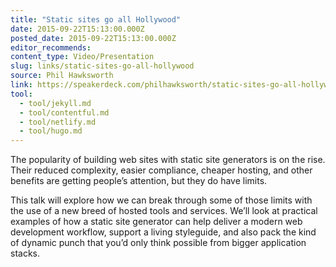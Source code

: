 ```yaml
---
title: "Static sites go all Hollywood"
date: 2015-09-22T15:13:00.000Z
posted_date: 2015-09-22T15:13:00.000Z
editor_recommends:
content_type: Video/Presentation
slug: links/static-sites-go-all-hollywood
source: Phil Hawksworth
link: https://speakerdeck.com/philhawksworth/static-sites-go-all-hollywood/
tool:
  - tool/jekyll.md
  - tool/contentful.md
  - tool/netlify.md
  - tool/hugo.md
---
```

The popularity of building web sites with static site generators is on the rise. Their reduced complexity, easier compliance, cheaper hosting, and other benefits are getting people’s attention, but they do have limits.

This talk will explore how we can break through some of those limits with the use of a new breed of hosted tools and services. We’ll look at practical examples of how a static site generator can help deliver a modern web development workflow, support a living styleguide, and also pack the kind of dynamic punch that you’d only think possible from bigger application stacks.
